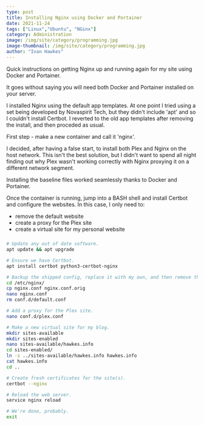 ```yaml
---
type: post
title: Installing Nginx using Docker and Portainer
date: 2021-11-24
tags: ["Linux","Ubuntu", "NGinx"]
category: Administration
image: /img/site/category/programming.jpg
image-thumbnail: /img/site/category/programming.jpg
author: "Ivan Hawkes"
---
```


Quick instructions on getting Nginx up and running again for my site using Docker and Portainer.
<!--more-->

It goes without saying you will need both Docker and Portainer installed on your server.

I installed Nginx using the default app templates. At one point I tried using a set being developed by Novaspirit Tech, but they didn't include 'apt' and so I couldn't install Certbot. I reverted to the old app templates after removing the install, and then proceded as usual.

First step - make a new container and call it 'nginx'.

I decided, after having a false start, to install both Plex and Nginx on the host network. This isn't the best solution, but I didn't want to spend all night finding out why Plex wasn't working correctly with Nginx proxying it on a different network segment.

Installing the baseline files worked seamlessly thanks to Docker and Portainer.

Once the container is running, jump into a BASH shell and install Certbot and configure the websites. In this case, I only need to:

* remove the default website
* create a proxy for the Plex site
* create a virtual site for my personal website

##### 
```bash
# Update any out of date software.
apt update && apt upgrade

# Ensure we have Certbot.
apt install certbot python3-certbot-nginx

# Backup the shipped config, replace it with my own, and then remove the default site.
cd /etc/nginx/
cp nginx.conf nginx.conf.orig
nano nginx.conf
rm conf.d/default.conf

# Add a proxy for the Plex site.
nano conf.d/plex.conf

# Make a new virtual site for my blog.
mkdir sites-available
mkdir sites-enabled
nano sites-available/hawkes.info
cd sites-enabled/
ln -s ../sites-available/hawkes.info hawkes.info
cat hawkes.info
cd ..

# Create fresh certificates for the site(s).
certbot --nginx

# Reload the web server.
service nginx reload

# We're done, probably.
exit
```
